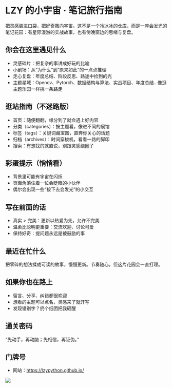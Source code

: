 # LZY 的小宇宙 · 笔记旅行指南

把灵感装进口袋，把好奇撒向宇宙。这不是一个冷冰冰的仓库，而是一座会发光的笔记花园：有星际漫游的实战故事，也有傍晚窗边的思绪与复盘。

## 你会在这里遇见什么
- 灵感碎片：把复杂的事讲成好玩的比喻
- 小剧场：从“为什么”到“原来如此”的一点点推理
- 走心复盘：年度总结、阶段反思、路途中捡到的光
- 主题星域：Opencv、Pytorch、数据结构与算法、实战项目、年度总结…像逛主题乐园一样挑一条路走

## 逛站指南（不迷路版）
- 首页：随便翻翻，缘分到了就会遇上好内容
- 分类（categories）：按主题看，像进不同的展馆
- 标签（tags）：关键词藏宝图，直奔你关心的话题
- 归档（archives）：时间穿梭机，看看一路的脚印
- 搜索：有想找的就直说，别跟灵感绕圈子

## 彩蛋提示（悄悄看）
- 背景里可能有宇宙在闪烁
- 页面角落住着一位会眨眼的小伙伴
- 偶尔会出现一些“按下去会发光”的小交互

## 写在前面的话
- 真实 > 完美：更新以热爱为先，允许不完美
- 温柔比聪明更重要：交流欢迎、讨论可爱
- 保持好奇：提问题永远是被鼓励的事

## 最近在忙什么
把零碎的想法揉成可读的故事，慢慢更新。节奏随心，但这片花园会一直打理。

## 如果你也在路上
- 留言、分享、纠错都很欢迎
- 想看的主题可以点名，灵感来了就开写
- 发现错别字？扔个纸团把我砸醒

## 通关密码
“先动手，再动脑；先相信，再证伪。”

## 门牌号
- 网站：https://lzypython.github.io/

![](blog1.gif)

